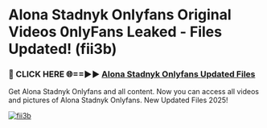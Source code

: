 # Alona Stadnyk Onlyfans Original Videos 0nlyFans Leaked - Files Updated! (fii3b)

<h3>🔴 CLICK HERE 🌐==►► <a href="https://tinyurl.com/ehrbuxhb" rel="nofollow">Alona Stadnyk Onlyfans Updated Files</a></h3>

Get Alona Stadnyk Onlyfans and all content. Now you can access all videos and pictures of Alona Stadnyk Onlyfans. New Updated Files 2025!

[![fii3b](https://i.imgur.com/lVYEuWS.gif)](https://tinyurl.com/ehrbuxhb)
